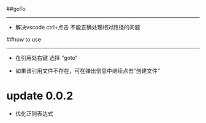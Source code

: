 ##goTo

---



- 解决vscode ctrl+点击 不能正确处理相对路径的问题



##how to use

---


- 在引用处右键 选择 ”goto“

- 如果该引用文件不存在，可在弹出信息中继续点击”创建文件“


# update 0.0.2
- 优化正则表达式